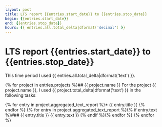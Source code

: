 ```yaml
---
layout: post
title: LTS report {{entries.start_date}} to {{entries.stop_date}}
begin: {{entries.start_date}}
end: {{entries.stop_date}}
hours: {{ entries.all.total_delta|dformat('decimal') }}
---
```


# LTS report {{entries.start_date}} to {{entries.stop_date}}

This time period I used {{ entries.all.total_delta|dformat('text') }}.

{% for project in entries.projects %}## {{ project.name }}
For the project {{ project.name }}, I used {{ project.total_delta|dformat('text') }} in the following tasks:

{% for entry in project.aggregated_text_report %}* {{ entry.title }}
{% endfor %}
{% for entry in project.aggregated_text_report %}{% if entry.text %}### {{ entry.title }}
{{ entry.text }}
{% endif %}{% endfor %}
{% endfor %}
